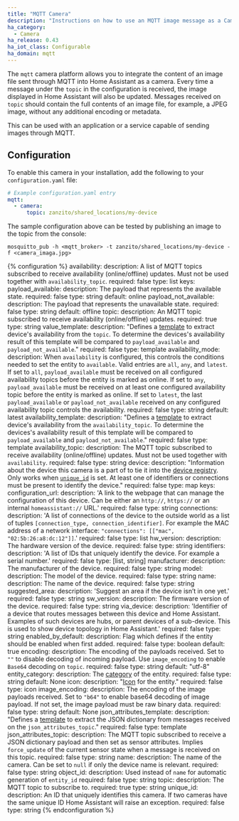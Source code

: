 ```yaml
---
title: "MQTT Camera"
description: "Instructions on how to use an MQTT image message as a Camera within Home Assistant."
ha_category:
  - Camera
ha_release: 0.43
ha_iot_class: Configurable
ha_domain: mqtt
---
```


The `mqtt` camera platform allows you to integrate the content of an image file sent through MQTT into Home Assistant as a camera. Every time a message under the `topic` in the configuration is received, the image displayed in Home Assistant will also be updated. Messages received on `topic` should contain the full contents of an image file, for example, a JPEG image, without any additional encoding or metadata.

This can be used with an application or a service capable of sending images through MQTT.

## Configuration

<a id='new_format'></a>

To enable this camera in your installation, add the following to your `configuration.yaml` file:

```yaml
# Example configuration.yaml entry
mqtt:
  - camera:
      topic: zanzito/shared_locations/my-device
```

The sample configuration above can be tested by publishing an image to the topic from the console:

```shell
mosquitto_pub -h <mqtt_broker> -t zanzito/shared_locations/my-device -f <camera_imaga.jpg>
```

{% configuration %}
availability:
  description: A list of MQTT topics subscribed to receive availability (online/offline) updates. Must not be used together with `availability_topic`.
  required: false
  type: list
  keys:
    payload_available:
      description: The payload that represents the available state.
      required: false
      type: string
      default: online
    payload_not_available:
      description: The payload that represents the unavailable state.
      required: false
      type: string
      default: offline
    topic:
      description: An MQTT topic subscribed to receive availability (online/offline) updates.
      required: true
      type: string
    value_template:
      description: "Defines a [template](/docs/configuration/templating/#using-templates-with-the-mqtt-integration) to extract device's availability from the `topic`. To determine the devices's availability result of this template will be compared to `payload_available` and `payload_not_available`."
      required: false
      type: template
availability_mode:
  description: When `availability` is configured, this controls the conditions needed to set the entity to `available`. Valid entries are `all`, `any`, and `latest`. If set to `all`, `payload_available` must be received on all configured availability topics before the entity is marked as online. If set to `any`, `payload_available` must be received on at least one configured availability topic before the entity is marked as online. If set to `latest`, the last `payload_available` or `payload_not_available` received on any configured availability topic controls the availability.
  required: false
  type: string
  default: latest
availability_template:
  description: "Defines a [template](/docs/configuration/templating/#using-templates-with-the-mqtt-integration) to extract device's availability from the `availability_topic`. To determine the devices's availability result of this template will be compared to `payload_available` and `payload_not_available`."
  required: false
  type: template
availability_topic:
  description: The MQTT topic subscribed to receive availability (online/offline) updates. Must not be used together with `availability`.
  required: false
  type: string
device:
  description: "Information about the device this camera is a part of to tie it into the [device registry](https://developers.home-assistant.io/docs/en/device_registry_index.html). Only works when [`unique_id`](#unique_id) is set. At least one of identifiers or connections must be present to identify the device."
  required: false
  type: map
  keys:
    configuration_url:
      description: 'A link to the webpage that can manage the configuration of this device. Can be either an `http://`, `https://` or an internal `homeassistant://` URL.'
      required: false
      type: string
    connections:
      description: 'A list of connections of the device to the outside world as a list of tuples `[connection_type, connection_identifier]`. For example the MAC address of a network interface: `"connections": [["mac", "02:5b:26:a8:dc:12"]]`.'
      required: false
      type: list
    hw_version:
      description: The hardware version of the device.
      required: false
      type: string
    identifiers:
      description: 'A list of IDs that uniquely identify the device. For example a serial number.'
      required: false
      type: [list, string]
    manufacturer:
      description: The manufacturer of the device.
      required: false
      type: string
    model:
      description: The model of the device.
      required: false
      type: string
    name:
      description: The name of the device.
      required: false
      type: string
    suggested_area:
      description: 'Suggest an area if the device isn’t in one yet.'
      required: false
      type: string
    sw_version:
      description: The firmware version of the device.
      required: false
      type: string
    via_device:
      description: 'Identifier of a device that routes messages between this device and Home Assistant. Examples of such devices are hubs, or parent devices of a sub-device. This is used to show device topology in Home Assistant.'
      required: false
      type: string
enabled_by_default:
  description: Flag which defines if the entity should be enabled when first added.
  required: false
  type: boolean
  default: true
encoding:
  description: The encoding of the payloads received. Set to `""` to disable decoding of incoming payload. Use `image_encoding` to enable `Base64` decoding on `topic`.
  required: false
  type: string
  default: "utf-8"
entity_category:
  description: The [category](https://developers.home-assistant.io/docs/core/entity#generic-properties) of the entity.
  required: false
  type: string
  default: None
icon:
  description: "[Icon](/docs/configuration/customizing-devices/#icon) for the entity."
  required: false
  type: icon
image_encoding:
  description: The encoding of the image payloads received. Set to `"b64"` to enable base64 decoding of image payload. If not set, the image payload must be raw binary data.
  required: false
  type: string
  default: None
json_attributes_template:
  description: "Defines a [template](/docs/configuration/templating/#using-templates-with-the-mqtt-integration) to extract the JSON dictionary from messages received on the `json_attributes_topic`."
  required: false
  type: template
json_attributes_topic:
  description: The MQTT topic subscribed to receive a JSON dictionary payload and then set as sensor attributes. Implies `force_update` of the current sensor state when a message is received on this topic.
  required: false
  type: string
name:
  description: The name of the camera. Can be set to `null` if only the device name is relevant.
  required: false
  type: string
object_id:
  description: Used instead of `name` for automatic generation of `entity_id`
  required: false
  type: string
topic:
  description: The MQTT topic to subscribe to.
  required: true
  type: string
unique_id:
  description: An ID that uniquely identifies this camera. If two cameras have the same unique ID Home Assistant will raise an exception.
  required: false
  type: string
{% endconfiguration %}
